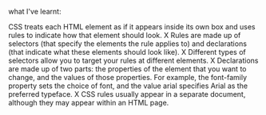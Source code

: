 what I've learnt:


CSS treats each HTML element as if it appears inside
its own box and uses rules to indicate how that
element should look.
X Rules are made up of selectors (that specify the
elements the rule applies to) and declarations (that
indicate what these elements should look like).
X Different types of selectors allow you to target your
rules at different elements.
X Declarations are made up of two parts: the properties
of the element that you want to change, and the values
of those properties. For example, the font-family
property sets the choice of font, and the value arial
specifies Arial as the preferred typeface.
X CSS rules usually appear in a separate document,
although they may appear within an HTML page.
